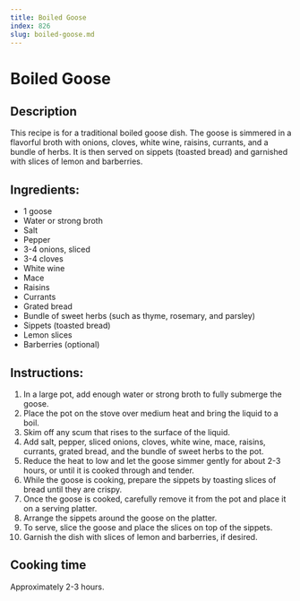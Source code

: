 ```yaml
---
title: Boiled Goose
index: 826
slug: boiled-goose.md
---
```


# Boiled Goose

## Description
This recipe is for a traditional boiled goose dish. The goose is simmered in a flavorful broth with onions, cloves, white wine, raisins, currants, and a bundle of herbs. It is then served on sippets (toasted bread) and garnished with slices of lemon and barberries.

## Ingredients:
- 1 goose
- Water or strong broth
- Salt
- Pepper
- 3-4 onions, sliced
- 3-4 cloves
- White wine
- Mace
- Raisins
- Currants
- Grated bread
- Bundle of sweet herbs (such as thyme, rosemary, and parsley)
- Sippets (toasted bread)
- Lemon slices
- Barberries (optional)

## Instructions:
1. In a large pot, add enough water or strong broth to fully submerge the goose.
2. Place the pot on the stove over medium heat and bring the liquid to a boil.
3. Skim off any scum that rises to the surface of the liquid.
4. Add salt, pepper, sliced onions, cloves, white wine, mace, raisins, currants, grated bread, and the bundle of sweet herbs to the pot.
5. Reduce the heat to low and let the goose simmer gently for about 2-3 hours, or until it is cooked through and tender. 
6. While the goose is cooking, prepare the sippets by toasting slices of bread until they are crispy.
7. Once the goose is cooked, carefully remove it from the pot and place it on a serving platter.
8. Arrange the sippets around the goose on the platter.
9. To serve, slice the goose and place the slices on top of the sippets.
10. Garnish the dish with slices of lemon and barberries, if desired.

## Cooking time
Approximately 2-3 hours.